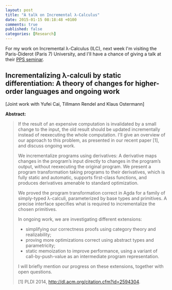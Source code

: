 ```yaml
---
layout: post
title: "A talk on Incremental λ-Calculus"
date: 2015-01-15 08:18:48 +0100
comments: true
published: false
categories: [Research]
---
```


For my work on Incremental λ-Calculus (ILC), next week I'm visiting the
Paris-Diderot (Paris 7) University, and I'll have a chance of giving a talk at
their [PPS seminar](http://www.pps.univ-paris-diderot.fr/seminaire/).

## Incrementalizing λ-calculi by static differentiation: A theory of changes for higher-order languages and ongoing work

\[Joint work with Yufei Cai, Tillmann Rendel and Klaus Ostermann\]

**Abstract:**

> If the result of an expensive computation is invalidated by a small change to the input, the old result should be updated incrementally instead of reexecuting the whole computation.
> I'll give an overview of our approach to this problem, as presented in our recent paper [1], and discuss ongoing work.
>
> We incrementalize programs using derivatives: A derivative maps changes in the program’s input directly to changes in the program’s output, without reexecuting the original program. We present a program transformation taking programs to their derivatives, which is fully static and automatic, supports first-class functions, and produces derivatives amenable to standard optimization.
>
> We proved the program transformation correct in Agda for a family of simply-typed λ-calculi, parameterized by base types and primitives. A precise interface specifies what is required to incrementalize the chosen primitives.
>
> In ongoing work, we are investigating different extensions:
>
> - simplifying our correctness proofs using category theory and realizability;
> - proving more optimizations correct using abstract types and parametricity;
> - static memoization to improve performance, using a variant of call-by-push-value as an intermediate program representation.
>
> I will briefly mention our progress on these extensions, together with open questions.
>
> [1] PLDI 2014, <http://dl.acm.org/citation.cfm?id=2594304>.
